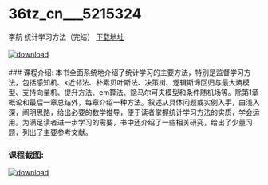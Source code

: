 # 36tz_cn___5215324
李航 统计学习方法（完结）
[下载地址](http://www.36tz.cn/article/5215324 "下载地址")
<br/></br>[![download](http://36tz.cn/muke_img/2020_09_2-41-300x237.png "下载地址")](http://www.36tz.cn/article/5215324 "下载地址")
<br/></br>### 课程介绍:
本书全面系统地介绍了统计学习的主要方法，特别是监督学习方法，包括感知机、k近邻法、朴素贝叶斯法、决策树、逻辑斯谛回归与最大熵模型、支持向量机、提升方法、em算法、隐马尔可夫模型和条件随机场等。除第1章概论和最后一章总结外，每章介绍一种方法。叙述从具体问题或实例入手，由浅入深，阐明思路，给出必要的数学推导，便于读者掌握统计学习方法的实质，学会运用。为满足读者进一步学习的需要，书中还介绍了一些相关研究，给出了少量习题，列出了主要参考文献。

### 课程截图:
[![download](http://36tz.cn/muke_img/2020_09_1-41.png "下载地址")](http://www.36tz.cn/article/5215324 "下载地址")
